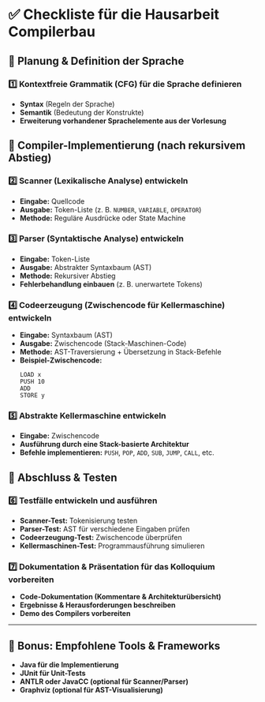 # ✅ Checkliste für die Hausarbeit Compilerbau

## 🔹 Planung & Definition der Sprache

### 1️⃣ Kontextfreie Grammatik (CFG) für die Sprache definieren
- **Syntax** (Regeln der Sprache)
- **Semantik** (Bedeutung der Konstrukte)
- **Erweiterung vorhandener Sprachelemente aus der Vorlesung**

## 🔹 Compiler-Implementierung (nach rekursivem Abstieg)

### 2️⃣ Scanner (Lexikalische Analyse) entwickeln
- **Eingabe:** Quellcode
- **Ausgabe:** Token-Liste (z. B. `NUMBER`, `VARIABLE`, `OPERATOR`)
- **Methode:** Reguläre Ausdrücke oder State Machine

### 3️⃣ Parser (Syntaktische Analyse) entwickeln
- **Eingabe:** Token-Liste
- **Ausgabe:** Abstrakter Syntaxbaum (AST)
- **Methode:** Rekursiver Abstieg
- **Fehlerbehandlung einbauen** (z. B. unerwartete Tokens)

### 4️⃣ Codeerzeugung (Zwischencode für Kellermaschine) entwickeln
- **Eingabe:** Syntaxbaum (AST)
- **Ausgabe:** Zwischencode (Stack-Maschinen-Code)
- **Methode:** AST-Traversierung + Übersetzung in Stack-Befehle
- **Beispiel-Zwischencode:**  
  ```assembly
  LOAD x
  PUSH 10
  ADD
  STORE y
  ```

### 5️⃣ Abstrakte Kellermaschine entwickeln
- **Eingabe:** Zwischencode
- **Ausführung durch eine Stack-basierte Architektur**
- **Befehle implementieren:** `PUSH`, `POP`, `ADD`, `SUB`, `JUMP`, `CALL`, etc.

## 🔹 Abschluss & Testen

### 6️⃣ Testfälle entwickeln und ausführen
- **Scanner-Test:** Tokenisierung testen
- **Parser-Test:** AST für verschiedene Eingaben prüfen
- **Codeerzeugung-Test:** Zwischencode überprüfen
- **Kellermaschinen-Test:** Programmausführung simulieren

### 7️⃣ Dokumentation & Präsentation für das Kolloquium vorbereiten
- **Code-Dokumentation (Kommentare & Architekturübersicht)**
- **Ergebnisse & Herausforderungen beschreiben**
- **Demo des Compilers vorbereiten**

---

## 🎯 Bonus: Empfohlene Tools & Frameworks
- **Java für die Implementierung**
- **JUnit für Unit-Tests**
- **ANTLR oder JavaCC (optional für Scanner/Parser)**
- **Graphviz (optional für AST-Visualisierung)**
